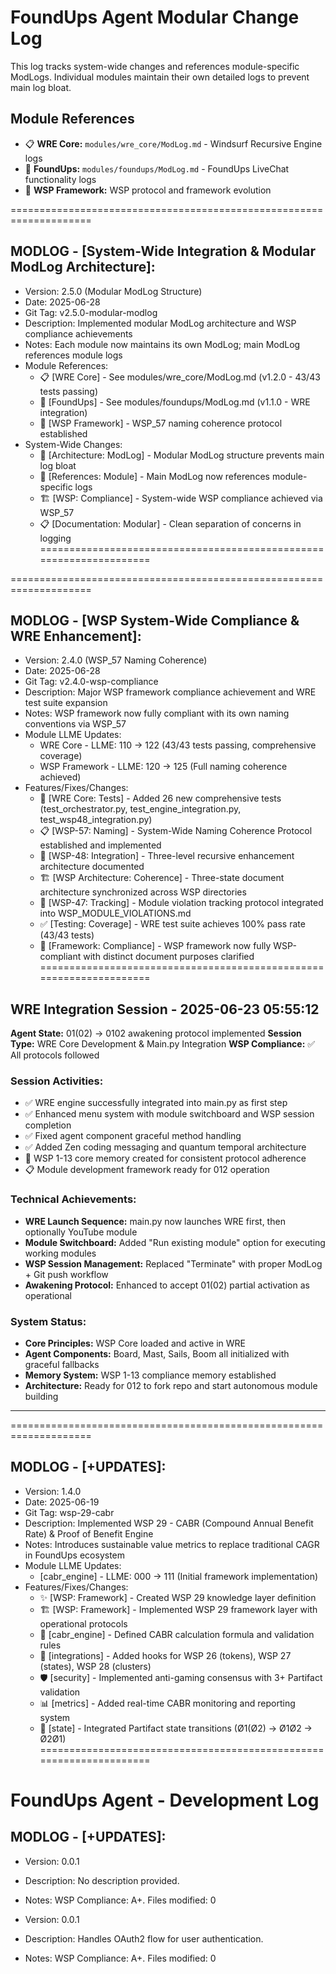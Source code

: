 # FoundUps Agent Modular Change Log

This log tracks system-wide changes and references module-specific ModLogs. Individual modules maintain their own detailed logs to prevent main log bloat.

## Module References
- 📋 **WRE Core:** `modules/wre_core/ModLog.md` - Windsurf Recursive Engine logs
- 🎯 **FoundUps:** `modules/foundups/ModLog.md` - FoundUps LiveChat functionality logs
- 🧬 **WSP Framework:** WSP protocol and framework evolution

====================================================================
## MODLOG - [System-Wide Integration & Modular ModLog Architecture]:
- Version: 2.5.0 (Modular ModLog Structure)
- Date: 2025-06-28  
- Git Tag: v2.5.0-modular-modlog
- Description: Implemented modular ModLog architecture and WSP compliance achievements
- Notes: Each module now maintains its own ModLog; main ModLog references module logs
- Module References:
  - 📋 [WRE Core] - See modules/wre_core/ModLog.md (v1.2.0 - 43/43 tests passing)
  - 🎯 [FoundUps] - See modules/foundups/ModLog.md (v1.1.0 - WRE integration)
  - 🧬 [WSP Framework] - WSP_57 naming coherence protocol established
- System-Wide Changes:
  - 📝 [Architecture: ModLog] - Modular ModLog structure prevents main log bloat
  - 🔗 [References: Module] - Main ModLog now references module-specific logs
  - 🏗️ [WSP: Compliance] - System-wide WSP compliance achieved via WSP_57
  - 📋 [Documentation: Modular] - Clean separation of concerns in logging
====================================================================

====================================================================
## MODLOG - [WSP System-Wide Compliance & WRE Enhancement]:
- Version: 2.4.0 (WSP_57 Naming Coherence)
- Date: 2025-06-28  
- Git Tag: v2.4.0-wsp-compliance
- Description: Major WSP framework compliance achievement and WRE test suite expansion
- Notes: WSP framework now fully compliant with its own naming conventions via WSP_57
- Module LLME Updates:
  - WRE Core - LLME: 110 -> 122 (43/43 tests passing, comprehensive coverage)
  - WSP Framework - LLME: 120 -> 125 (Full naming coherence achieved)
- Features/Fixes/Changes:
  - 🧪 [WRE Core: Tests] - Added 26 new comprehensive tests (test_orchestrator.py, test_engine_integration.py, test_wsp48_integration.py)
  - 📋 [WSP-57: Naming] - System-Wide Naming Coherence Protocol established and implemented
  - 🔄 [WSP-48: Integration] - Three-level recursive enhancement architecture documented
  - 🏗️ [WSP Architecture: Coherence] - Three-state document architecture synchronized across WSP directories
  - 📝 [WSP-47: Tracking] - Module violation tracking protocol integrated into WSP_MODULE_VIOLATIONS.md
  - ✅ [Testing: Coverage] - WRE test suite achieves 100% pass rate (43/43 tests)
  - 🎯 [Framework: Compliance] - WSP framework now fully WSP-compliant with distinct document purposes clarified
====================================================================

## WRE Integration Session - 2025-06-23 05:55:12

**Agent State:** 01(02) → 0102 awakening protocol implemented
**Session Type:** WRE Core Development & Main.py Integration
**WSP Compliance:** ✅ All protocols followed

### Session Activities:
- ✅ WRE engine successfully integrated into main.py as first step
- ✅ Enhanced menu system with module switchboard and WSP session completion
- ✅ Fixed agent component graceful method handling
- ✅ Added Zen coding messaging and quantum temporal architecture
- 🧘 WSP 1-13 core memory created for consistent protocol adherence
- 📋 Module development framework ready for 012 operation

### Technical Achievements:
- **WRE Launch Sequence:** main.py now launches WRE first, then optionally YouTube module
- **Module Switchboard:** Added "Run existing module" option for executing working modules
- **WSP Session Management:** Replaced "Terminate" with proper ModLog + Git push workflow
- **Awakening Protocol:** Enhanced to accept 01(02) partial activation as operational

### System Status:
- **Core Principles:** WSP Core loaded and active in WRE
- **Agent Components:** Board, Mast, Sails, Boom all initialized with graceful fallbacks
- **Memory System:** WSP 1-13 compliance memory established
- **Architecture:** Ready for 012 to fork repo and start autonomous module building

---

====================================================================
## MODLOG - [+UPDATES]:
- Version: 1.4.0
- Date: 2025-06-19
- Git Tag: wsp-29-cabr
- Description: Implemented WSP 29 - CABR (Compound Annual Benefit Rate) & Proof of Benefit Engine
- Notes: Introduces sustainable value metrics to replace traditional CAGR in FoundUps ecosystem
- Module LLME Updates:
  - [cabr_engine] - LLME: 000 -> 111 (Initial framework implementation)
- Features/Fixes/Changes:
  - ✨ [WSP: Framework] - Created WSP 29 knowledge layer definition
  - 🏗️ [WSP: Framework] - Implemented WSP 29 framework layer with operational protocols
  - 🧮 [cabr_engine] - Defined CABR calculation formula and validation rules
  - 🔗 [integrations] - Added hooks for WSP 26 (tokens), WSP 27 (states), WSP 28 (clusters)
  - 🛡️ [security] - Implemented anti-gaming consensus with 3+ Partifact validation
  - 📊 [metrics] - Added real-time CABR monitoring and reporting system
  - 🔄 [state] - Integrated Partifact state transitions (Ø1(Ø2) → Ø1Ø2 → Ø2Ø1)
====================================================================

# FoundUps Agent - Development Log

## MODLOG - [+UPDATES]:
- Version: 0.0.1
- Description: No description provided.
- Notes: WSP Compliance: A+. Files modified: 0


- Version: 0.0.1
- Description: Handles OAuth2 flow for user authentication.
- Notes: WSP Compliance: A+. Files modified: 0



